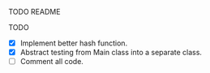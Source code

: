 TODO README

TODO
- [x] Implement better hash function.
- [x] Abstract testing from Main class into a separate class.
- [ ] Comment all code.